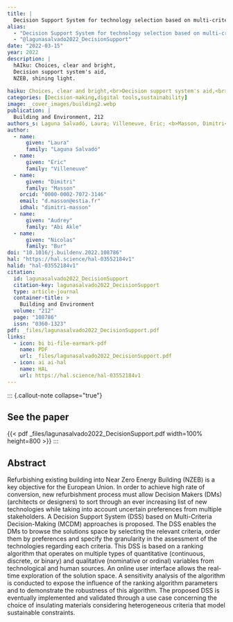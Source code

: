 ```yaml
---
title: |
  Decision Support System for technology selection based on multi-criteria ranking: Application to NZEB refurbishment
alias:
  - "Decision Support System for technology selection based on multi-criteria ranking: Application to NZEB refurbishment"
  - "@lagunasalvado2022_DecisionSupport"
date: "2022-03-15"
year: 2022
description: |
  hAIku: Choices, clear and bright,
  Decision support system's aid,
  NZEB, shining light.
  
haiku: Choices, clear and bright,<br>Decision support system's aid,<br>NZEB, shining light.<br>
categories: [Decision-making,digital tools,sustainability]
image: _cover_images/building2.webp
publication: |
  Building and Environment, 212 
authors_s: Laguna Salvadó, Laura; Villeneuve, Eric; <b>Masson, Dimitri</b>; Abi Akle, Audrey; Bur, Nicolas
author: 
  - name: 
      given: "Laura"
      family: "Laguna Salvadó" 
  - name: 
      given: "Eric"
      family: "Villeneuve" 
  - name: 
      given: "Dimitri"
      family: "Masson"
    orcid: "0000-0002-7072-3146" 
    email: "d.masson@estia.fr" 
    idhal: "dimitri-masson" 
  - name: 
      given: "Audrey"
      family: "Abi Akle" 
  - name: 
      given: "Nicolas"
      family: "Bur" 
doi: "10.1016/j.buildenv.2022.108786"
hal: "https://hal.science/hal-03552184v1"
halid: "hal-03552184v1"
citation:
  id: lagunasalvado2022_DecisionSupport
  citation-key: lagunasalvado2022_DecisionSupport
  type: article-journal
  container-title: >
    Building and Environment
  volume: "212"
  page: "108786"
  issn: "0360-1323"
pdf: _files/lagunasalvado2022_DecisionSupport.pdf
links:
  - icon: bi bi-file-earmark-pdf
    name: PDF
    url: _files/lagunasalvado2022_DecisionSupport.pdf
  - icon: ai ai-hal
    name: HAL
    url: https://hal.science/hal-03552184v1
---
```



::: {.callout-note collapse="true"}

## See the paper

{{< pdf _files/lagunasalvado2022_DecisionSupport.pdf width=100% height=800 >}} 
:::


## Abstract

Refurbishing existing building into Near Zero Energy Building (NZEB) is a key objective for the European Union. In order to achieve high rate of conversion, new refurbishment process must allow Decision Makers (DMs) (architects or designers) to sort through an ever increasing list of new technologies while taking into account uncertain preferences from multiple stakeholders. A Decision Support System (DSS) based on Multi-Criteria Decision-Making (MCDM) approaches is proposed. The DSS enables the DMs to browse the solutions space by selecting the relevant criteria, order them by preferences and specify the granularity in the assessment of the technologies regarding each criteria. This DSS is based on a ranking algorithm that operates on multiple types of quantitative (continuous, discrete, or binary) and qualitative (nominative or ordinal) variables from technological and human sources. An online user interface allows the real-time exploration of the solution space. A sensitivity analysis of the algorithm is conducted to expose the influence of the ranking algorithm parameters and to demonstrate the robustness of this algorithm. The proposed DSS is eventually implemented and validated through a use case concerning the choice of insulating materials considering heterogeneous criteria that model sustainable constraints.
